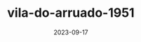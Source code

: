 ---
layout: note-image
parent: ..
title: vila-do-arruado-1951
date: 2023-09-17
metatitle: Vila do Arruado
categories: imagem, vila do arruado, ufpe
description: Vila do Arruado
year: 1951
cover-image: https://www.historiadorecife.com/images/cover.jpg
---